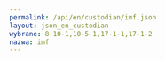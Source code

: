 ```yaml
---
permalink: /api/en/custodian/imf.json
layout: json_en_custodian
wybrane: 8-10-1,10-5-1,17-1-1,17-1-2
nazwa: imf
---
```

